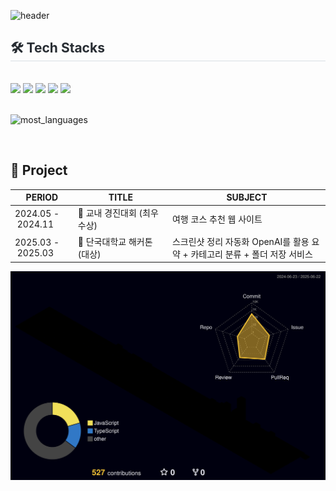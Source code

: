 ![header](https://capsule-render.vercel.app/api?type=waving&height=250&color=060606&text=TaeWoo'Kim&section=header&reversal=false&textBg=false&fontColor=FFB700&fontAlign=67&fontAlignY=32&desc=FrontEnd%20Developer&descAlign=80&descAlignY=49)

<div style="text-align: left;">
    <h2 style="border-bottom: 1px solid #d8dee4; color: #282d33;"> 🛠️ Tech Stacks </h2> <br> 
    <div style="margin: ; text-align: left;" "text-align: left;"> 
        <img src="https://img.shields.io/badge/html5-E34F26?style=flat-square&logo=html5&logoColor=white"> 
        <img src="https://img.shields.io/badge/css-1572B6?style=flat-square&logo=css3&logoColor=white"> 
        <img src="https://img.shields.io/badge/javascript-F7DF1E?style=flat-square&logo=javascript&logoColor=black"> 
        <img src="https://img.shields.io/badge/typescript-7952B3?style=flat-square&logo=typescript&logoColor=white">
        <img src="https://img.shields.io/badge/bootstrap-7952B3?style=flat-square&logo=bootstrap&logoColor=white">
<!--         <img src="https://img.shields.io/badge/react-61DAFB?style=for-the-badge&logo=react&logoColor=black"> -->
          </div>
    </div>
    <br/>

![most_languages](https://github-readme-stats.vercel.app/api/top-langs/?username=kim3360&layout=compact&cache_seconds=1)

<br>

<h2>🏅 Project</h2>

<table  width="100%">
  <thead>
    <tr>
      <th width="20%">PERIOD</th>
      <th width="30%">TITLE</th>
      <th width="50%">SUBJECT</th>
    </tr>
  </thead>
  <tbody>
    <tr>
      <td>2024.05&nbsp;-&nbsp;2024.11</td>
      <td>🥇 교내 경진대회 (최우수상)</td>
      <td>여행 코스 추천 웹 사이트</td>
    </tr>
    <tr>
      <td>2025.03&nbsp;-&nbsp;2025.03</td>
      <td>🥇 단국대학교 해커톤 (대상)</td>
      <td>스크린샷 정리 자동화 OpenAI를 활용 요약 + 카테고리 분류 + 폴더 저장 서비스</td>
    </tr>
  </tbody>
</table>

<p>
  <img src="./profile-3d-contrib/profile-night-rainbow.svg" width="850" height="auto" />
</p>

